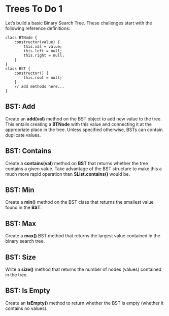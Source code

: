 # Trees To Do 1

Let’s build a basic Binary Search Tree. These challenges start with the following reference definitions:

```
class BTNode {
    constructor(value) {
        this.val = value;
        this.left = null;
        this.right = null;
    }
}
class BST {
    constructor() {
        this.root = null;
    }
    // add methods here...
}
```

## BST: Add
Create an **add(val)** method on the BST object to add new value to the tree. This entails creating a **BTNode** with this value and connecting it at the appropriate place in the tree. Unless specified otherwise, BSTs can contain duplicate values.



## BST: Contains
Create a **contains(val)** method on **BST** that returns whether the tree contains a given value. Take advantage of the BST structure to make this a much more rapid operation than **SList.contains()** would be.



## BST: Min
Create a **min()** method on the BST class that returns the smallest value found in the **BST**.



## BST: Max
Create a **max()** BST method that returns the largest value contained in the binary search tree.



## BST: Size
Write a **size()** method that returns the number of nodes (values) contained in the tree.



## BST: Is Empty
Create an **isEmpty()** method to return whether the BST is empty (whether it contains no values).


